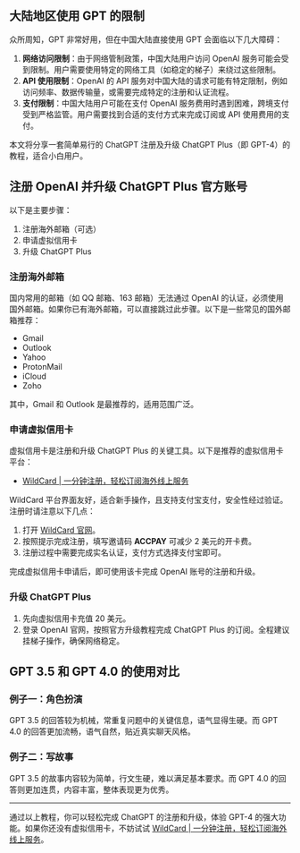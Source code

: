 ## 大陆地区使用 GPT 的限制

众所周知，GPT 非常好用，但在中国大陆直接使用 GPT 会面临以下几大障碍：

1. **网络访问限制**：由于网络管制政策，中国大陆用户访问 OpenAI 服务可能会受到限制。用户需要使用特定的网络工具（如稳定的梯子）来绕过这些限制。
2. **API 使用限制**：OpenAI 的 API 服务对中国大陆的请求可能有特定限制，例如访问频率、数据传输量，或需要完成特定的注册和认证流程。
3. **支付限制**：中国大陆用户可能在支付 OpenAI 服务费用时遇到困难，跨境支付受到严格监管。用户需要找到合适的支付方式来完成订阅或 API 使用费用的支付。

本文将分享一套简单易行的 ChatGPT 注册及升级 ChatGPT Plus（即 GPT-4）的教程，适合小白用户。

## 注册 OpenAI 并升级 ChatGPT Plus 官方账号

以下是主要步骤：

1. 注册海外邮箱（可选）
2. 申请虚拟信用卡
3. 升级 ChatGPT Plus

### 注册海外邮箱

国内常用的邮箱（如 QQ 邮箱、163 邮箱）无法通过 OpenAI 的认证，必须使用国外邮箱。如果你已有海外邮箱，可以直接跳过此步骤。以下是一些常见的国外邮箱推荐：

- Gmail
- Outlook
- Yahoo
- ProtonMail
- iCloud
- Zoho

其中，Gmail 和 Outlook 是最推荐的，适用范围广泛。

### 申请虚拟信用卡

虚拟信用卡是注册和升级 ChatGPT Plus 的关键工具。以下是推荐的虚拟信用卡平台：

- [WildCard | 一分钟注册，轻松订阅海外线上服务](https://bit.ly/bewildcard)

WildCard 平台界面友好，适合新手操作，且支持支付宝支付，安全性经过验证。注册时请注意以下几点：

1. 打开 [WildCard 官网](https://bit.ly/bewildcard)。
2. 按照提示完成注册，填写邀请码 **ACCPAY** 可减少 2 美元的开卡费。
3. 注册过程中需要完成实名认证，支付方式选择支付宝即可。

完成虚拟信用卡申请后，即可使用该卡完成 OpenAI 账号的注册和升级。

### 升级 ChatGPT Plus

1. 先向虚拟信用卡充值 20 美元。
2. 登录 OpenAI 官网，按照官方升级教程完成 ChatGPT Plus 的订阅。全程建议挂梯子操作，确保网络稳定。

## GPT 3.5 和 GPT 4.0 的使用对比

### 例子一：角色扮演

GPT 3.5 的回答较为机械，常重复问题中的关键信息，语气显得生硬。而 GPT 4.0 的回答更加流畅，语气自然，贴近真实聊天风格。

### 例子二：写故事

GPT 3.5 的故事内容较为简单，行文生硬，难以满足基本要求。而 GPT 4.0 的回答则更加连贯，内容丰富，整体表现更为优秀。

---

通过以上教程，你可以轻松完成 ChatGPT 的注册和升级，体验 GPT-4 的强大功能。如果你还没有虚拟信用卡，不妨试试 [WildCard | 一分钟注册，轻松订阅海外线上服务](https://bit.ly/bewildcard)。